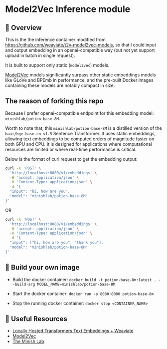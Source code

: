 # Model2Vec Inference module

🎯 Overview
-----------

This is the the inference container modified from https://github.com/weaviate/t2v-model2vec-models, so that I could input and output embedding in an openai-compatible way (but not yet support upload in batch in single request).

It is built to support only static (`model2vec`) models.

[Model2Vec](https://github.com/MinishLab/model2vec) models significantly
surpass other static embeddings models like GLoVe and BPEmb in performance,
and the pre-built Docker images containing these models are notably compact in size.

The reason of forking this repo
-------------------------------

Because I prefer openai-compatible endpoint for this embedding model: `minishlab/potion-base-8M`.

Worth to note that, this `minishlab/potion-base-8M` is a distilled version of the `baai/bge-base-en-v1.5` Sentence Transformer. It uses static embeddings, allowing text embeddings to be computed orders of magnitude faster on both GPU and CPU. It is designed for applications where computational resources are limited or where real-time performance is critical.

Below is the format of curl request to get the embedding output:

```bash
curl -X 'POST' \
  'http://localhost:8080/v1/embeddings' \
  -H 'accept: application/json' \
  -H 'Content-Type: application/json' \
  -d '{
  "input": "hi, how are you",
  "model": "minishlab/potion-base-8M"
}'
```

OR

```bash
curl -X 'POST' \
  'http://localhost:8080/v1/embeddings' \
  -H 'accept: application/json' \
  -H 'Content-Type: application/json' \
  -d '{
  "input": ["hi, how are you", "thank you"],
  "model": "minishlab/potion-base-8M"
}'
```

🐳 Build your own image
--------------------------

- Build the docker container: `docker build -t potion-base-8m:latest . --build-arg MODEL_NAME=minishlab/potion-base-8M`

- Start the docker container: `docker run -p 8080:8080 potion-base-8m`

- Stop the running docker container: `docker stop <CONTAINER_NAME>`

🔗 Useful Resources
--------------------

- [Locally Hosted Transformers Text Embeddings + Weaviate](https://weaviate.io/developers/weaviate/model-providers/transformers/embeddings)
- [Model2Vec](https://github.com/MinishLab/model2vec)
- [The Minish Lab](https://huggingface.co/minishlab)
